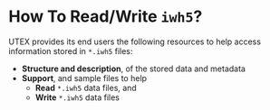 # How To Read/Write `iwh5`?

UTEX provides its end users the following resources to help access information stored in `*.iwh5` files:

- **Structure and description**, of the stored data and metadata
- **Support**, and sample files to help  
    - **Read** `*.iwh5` data files, and  
    - **Write** `*.iwh5` data files

